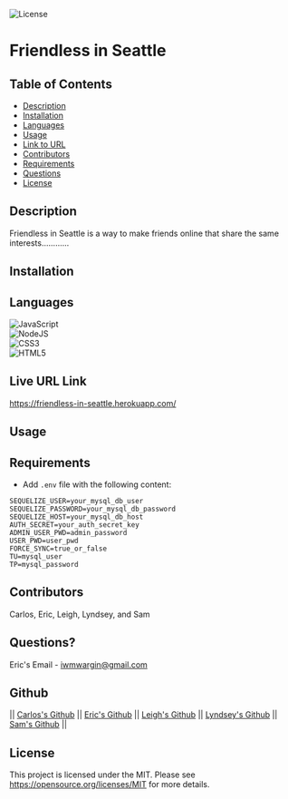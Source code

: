 
  ![License](https://img.shields.io/badge/License-MIT-yellow.svg)
  # Friendless in Seattle
  ## Table of Contents
  * [Description](#description)
  * [Installation](#installation)
  * [Languages](#languages)
  * [Usage](#usage)
  * [Link to URL](#live-url-link)
  * [Contributors](#contributors)
  * [Requirements](#requirements)
  * [Questions](#questions)
  * [License](#license)
  

  ## Description
  Friendless in Seattle is a way to make friends online that share the same interests............
  ## Installation
  
  ## Languages
   ![JavaScript](https://img.shields.io/badge/javascript-%23323330.svg?style=for-the-badge&logo=javascript&logoColor=%23F7DF1E)
   <br>
    ![NodeJS](https://img.shields.io/badge/node.js-6DA55F?style=for-the-badge&logo=node.js&logoColor=white)
   <br>
    ![CSS3](https://img.shields.io/badge/css3-%231572B6.svg?style=for-the-badge&logo=css3&logoColor=white)
   <br>
    ![HTML5](https://img.shields.io/badge/html5-%23E34F26.svg?style=for-the-badge&logo=html5&logoColor=white)
   <br>

  ## Live URL Link
  https://friendless-in-seattle.herokuapp.com/
  ## Usage
  
  
  ## Requirements

* Add `.env` file with the following content:

```
SEQUELIZE_USER=your_mysql_db_user
SEQUELIZE_PASSWORD=your_mysql_db_password
SEQUELIZE_HOST=your_mysql_db_host
AUTH_SECRET=your_auth_secret_key
ADMIN_USER_PWD=admin_password
USER_PWD=user_pwd
FORCE_SYNC=true_or_false
TU=mysql_user
TP=mysql_password
```
  ## Contributors
  Carlos, Eric, Leigh, Lyndsey, and Sam
  ## Questions? 
  Eric's Email - iwmwargin@gmail.com
  <br>

  ## Github
||
[Carlos's Github](https://github.com/Clos01) ||
[Eric's Github](https://github.com/iwmwargin) ||
[Leigh's Github](https://github.com/leigh-pfeiffer) ||
[Lyndsey's Github](https://github.com/lyndsclev) ||
[Sam's Github](https://github.com/Sam-Clark1) ||

  ## License
  This project is licensed under the MIT. Please see https://opensource.org/licenses/MIT for more details.  



